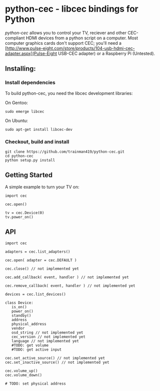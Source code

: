 # python-cec - libcec bindings for Python

*python-cec* allows you to control your TV, reciever and other CEC-compliant HDMI devices from a python script on a computer. Most computer graphics cards don't support CEC; you'll need a [http://www.pulse-eight.com/store/products/104-usb-hdmi-cec-adapter.aspx](Pulse-Eight USB-CEC adapter) or a Raspberry Pi (Untested).

## Installing:

### Install dependencies
To build python-cec, you need the libcec development libraries:

On Gentoo:
```
sudo emerge libcec
```

On Ubuntu:
```
sudo apt-get install libcec-dev
```

### Checkout, build and install

```
git clone https://github.com/trainman419/python-cec.git
cd python-cec
python setup.py install
```

## Getting Started

A simple example to turn your TV on:

```
import cec

cec.open()

tv = cec.Device(0)
tv.power_on()
```

## API


```
import cec

adapters = cec.list_adapters()

cec.open( adapter = cec.DEFAULT )

cec.close() // not implemented yet

cec.add_callback( event, handler ) // not implemented yet

cec.remove_callback( event, handler ) // not implemented yet

devices = cec.list_devices()

class Device:
   is_on()
   power_on()
   standby()
   address
   physical_address
   vendor
   osd_string // not implemented yet
   cec_version // not implemented yet
   language // not implemented yet
   #TODO: get volume
   #TODO: get active input

cec.set_active_source() // not implemented yet
cec.set_inactive_source() // not implemented yet

cec.volume_up()
cec.volume_down()

# TODO: set physical address
```
